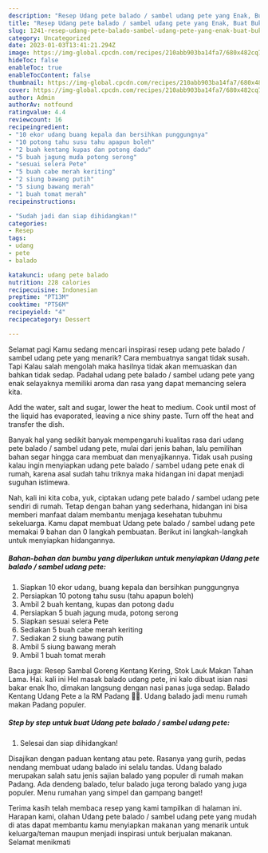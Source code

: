 ```yaml
---
description: "Resep Udang pete balado / sambel udang pete yang Enak, Buat Buka Puasa Bikin Ngiler"
title: "Resep Udang pete balado / sambel udang pete yang Enak, Buat Buka Puasa Bikin Ngiler"
slug: 1241-resep-udang-pete-balado-sambel-udang-pete-yang-enak-buat-buka-puasa-bikin-ngiler
category: Uncategorized
date: 2023-01-03T13:41:21.294Z
image: https://img-global.cpcdn.com/recipes/210abb903ba14fa7/680x482cq70/udang-pete-balado-sambel-udang-pete-foto-resep-utama.jpg
hideToc: false
enableToc: true
enableTocContent: false
thumbnail: https://img-global.cpcdn.com/recipes/210abb903ba14fa7/680x482cq70/udang-pete-balado-sambel-udang-pete-foto-resep-utama.jpg
cover: https://img-global.cpcdn.com/recipes/210abb903ba14fa7/680x482cq70/udang-pete-balado-sambel-udang-pete-foto-resep-utama.jpg
author: Admin
authorAv: notfound
ratingvalue: 4.4
reviewcount: 16
recipeingredient:
- "10 ekor udang buang kepala dan bersihkan punggungnya"
- "10 potong tahu susu tahu apapun boleh"
- "2 buah kentang kupas dan potong dadu"
- "5 buah jagung muda potong serong"
- "sesuai selera Pete"
- "5 buah cabe merah keriting"
- "2 siung bawang putih"
- "5 siung bawang merah"
- "1 buah tomat merah"
recipeinstructions:

- "Sudah jadi dan siap dihidangkan!"
categories:
- Resep
tags:
- udang
- pete
- balado

katakunci: udang pete balado 
nutrition: 228 calories
recipecuisine: Indonesian
preptime: "PT13M"
cooktime: "PT56M"
recipeyield: "4"
recipecategory: Dessert

---
```



Selamat pagi Kamu sedang mencari inspirasi resep udang pete balado / sambel udang pete yang menarik? Cara membuatnya sangat tidak susah. Tapi Kalau salah mengolah maka hasilnya tidak akan memuaskan dan bahkan tidak sedap. Padahal udang pete balado / sambel udang pete yang enak selayaknya memiliki aroma dan rasa yang dapat memancing selera kita.


Add the water, salt and sugar, lower the heat to medium. Cook until most of the liquid has evaporated, leaving a nice shiny paste. Turn off the heat and transfer the dish.

Banyak hal yang sedikit banyak mempengaruhi kualitas rasa dari udang pete balado / sambel udang pete, mulai dari jenis bahan, lalu pemilihan bahan segar hingga cara membuat dan menyajikannya. Tidak usah pusing kalau ingin menyiapkan udang pete balado / sambel udang pete enak di rumah, karena asal sudah tahu triknya maka hidangan ini dapat menjadi suguhan istimewa.


Nah, kali ini kita coba, yuk, ciptakan udang pete balado / sambel udang pete sendiri di rumah. Tetap dengan bahan yang sederhana, hidangan ini bisa memberi manfaat dalam membantu menjaga kesehatan tubuhmu sekeluarga. Kamu dapat membuat Udang pete balado / sambel udang pete memakai 9 bahan dan 0 langkah pembuatan. Berikut ini langkah-langkah untuk menyiapkan hidangannya.

<!--inarticleads1-->

##### Bahan-bahan dan bumbu yang diperlukan untuk menyiapkan Udang pete balado / sambel udang pete:

1. Siapkan 10 ekor udang, buang kepala dan bersihkan punggungnya
1. Persiapkan 10 potong tahu susu (tahu apapun boleh)
1. Ambil 2 buah kentang, kupas dan potong dadu
1. Persiapkan 5 buah jagung muda, potong serong
1. Siapkan sesuai selera Pete
1. Sediakan 5 buah cabe merah keriting
1. Sediakan 2 siung bawang putih
1. Ambil 5 siung bawang merah
1. Ambil 1 buah tomat merah


Baca juga: Resep Sambal Goreng Kentang Kering, Stok Lauk Makan Tahan Lama. Hai. kali ini Hel masak balado udang pete, ini kalo dibuat isian nasi bakar enak lho, dimakan langsung dengan nasi panas juga sedap. Balado Kentang Udang Pete a la RM Padang 👍🏼. Udang balado jadi menu rumah makan Padang populer. 

<!--inarticleads2-->

##### Step by step untuk buat Udang pete balado / sambel udang pete:


1. Selesai dan siap dihidangkan!

Disajikan dengan paduan kentang atau pete. Rasanya yang gurih, pedas nendang membuat udang balado ini selalu tandas. Udang balado merupakan salah satu jenis sajian balado yang populer di rumah makan Padang. Ada dendeng balado, telur balado juga terong balado yang juga populer. Menu rumahan yang simpel dan gampang banget! 

Terima kasih telah membaca resep yang kami tampilkan di halaman ini. Harapan kami, olahan Udang pete balado / sambel udang pete yang mudah di atas dapat membantu kamu menyiapkan makanan yang menarik untuk keluarga/teman maupun menjadi inspirasi untuk berjualan makanan. Selamat menikmati
